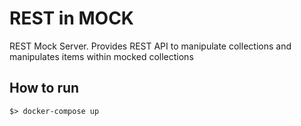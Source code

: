 # REST in MOCK

REST Mock Server. Provides REST API to manipulate collections and manipulates items within mocked collections

## How to run
```$bash
$> docker-compose up
```